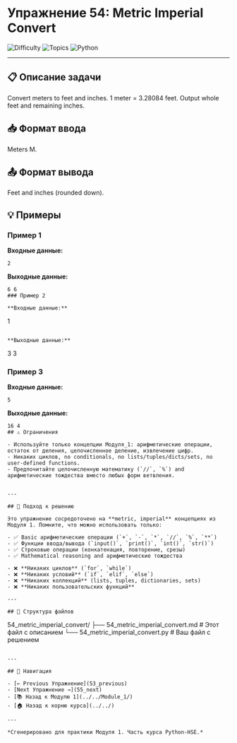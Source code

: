 # Упражнение 54: Metric Imperial Convert

![Difficulty](https://img.shields.io/badge/Difficulty-Module%201-green)
![Topics](https://img.shields.io/badge/Topics-metric%2C%20imperial-blue)
![Python](https://img.shields.io/badge/Python-Module%201%20Concepts-yellow)

---

## 📋 Описание задачи

Convert meters to feet and inches. 1 meter = 3.28084 feet. Output whole feet and remaining inches.
## 📥 Формат ввода

Meters M.
## 📤 Формат вывода

Feet and inches (rounded down).
## 💡 Примеры

### Пример 1

**Входные данные:**
```
2
```

**Выходные данные:**
```
6 6
### Пример 2

**Входные данные:**
```
1
```

**Выходные данные:**
```
3 3
### Пример 3

**Входные данные:**
```
5
```

**Выходные данные:**
```
16 4
## ⚠️ Ограничения

- Используйте только концепции Модуля_1: арифметические операции, остаток от деления, целочисленное деление, извлечение цифр.
- Никаких циклов, no conditionals, no lists/tuples/dicts/sets, no user-defined functions.
- Предпочитайте целочисленную математику (`//`, `%`) and арифметические тождества вместо любых форм ветвления.


---

## 🎯 Подход к решению

Это упражнение сосредоточено на **metric, imperial** концепциях из Модуля 1. Помните, что можно использовать только:

- ✅ Basic арифметические операции (`+`, `-`, `*`, `//`, `%`, `**`)
- ✅ Функции ввода/вывода (`input()`, `print()`, `int()`, `str()`)
- ✅ Строковые операции (конкатенация, повторение, срезы)
- ✅ Mathematical reasoning and арифметические тождества

- ❌ **Никаких циклов** (`for`, `while`)
- ❌ **Никаких условий** (`if`, `elif`, `else`)
- ❌ **Никаких коллекций** (lists, tuples, dictionaries, sets)
- ❌ **Никаких пользовательских функций**

---

## 📁 Структура файлов
```
54_metric_imperial_convert/
├── 54_metric_imperial_convert.md     # Этот файл с описанием
└── 54_metric_imperial_convert.py     # Ваш файл с решением
```

---

## 🔗 Навигация

- [← Previous Упражнение](53_previous) 
- [Next Упражнение →](55_next)
- [📚 Назад к Модулю 1](../../Module_1/)
- [🏠 Назад к корню курса](../../)

---

*Сгенерировано для практики Модуля 1. Часть курса Python-HSE.*
